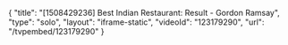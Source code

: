 {
    "title": "[1508429236] Best Indian Restaurant: Result - Gordon Ramsay",
    "type": "solo",
    "layout": "iframe-static",
    "videoId": "123179290",
    "url": "\/tvpembed\/123179290"
}